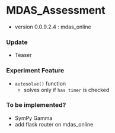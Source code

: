 # MDAS_Assessment

- version 0.0.9.2.4 : mdas_online

### Update

- Teaser


### Experiment Feature
- `autosolve()` function
    -  solves only if `has timer` is checked

### To be implemented? 
- SymPy Gamma
- add flask router on mdas_online
